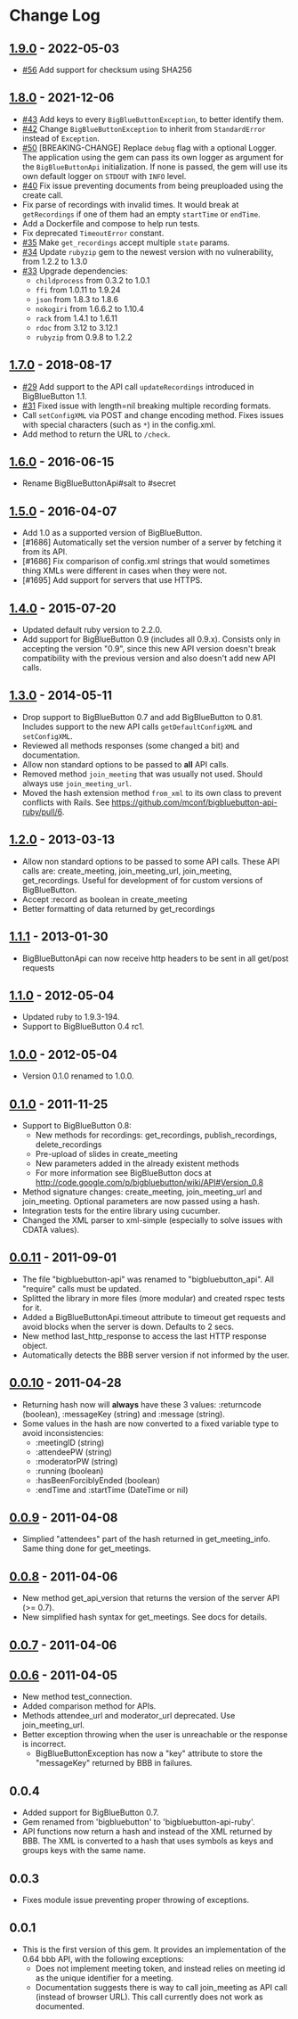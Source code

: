 # Change Log

## [1.9.0] - 2022-05-03
* [#56] Add support for checksum using SHA256

[#56]: https://github.com/mconf/bigbluebutton-api-ruby/pull/56
[1.9.0]: https://github.com/mconf/bigbluebutton-api-ruby/compare/v1.8.0...v1.9.0

## [1.8.0] - 2021-12-06
* [#43] Add keys to every `BigBlueButtonException`, to better identify them.
* [#42] Change `BigBlueButtonException` to inherit from `StandardError` instead of `Exception`.
* [#50] [BREAKING-CHANGE] Replace `debug` flag with a optional Logger. The application using the
  gem can pass its own logger as argument for the `BigBlueButtonApi` initialization.
  If none is passed, the gem will use its own default logger on `STDOUT` with `INFO` level.
* [#40] Fix issue preventing documents from being preuploaded using the create call.
* Fix parse of recordings with invalid times. It would break at `getRecordings` if one
  of them had an empty `startTime` or `endTime`.
* Add a Dockerfile and compose to help run tests.
* Fix deprecated `TimeoutError` constant.
* [#35] Make `get_recordings` accept multiple `state` params.
* [#34] Update `rubyzip` gem to the newest version with no vulnerability, from 1.2.2 to 1.3.0
* [#33] Upgrade dependencies:
  - `childprocess` from 0.3.2 to 1.0.1
  - `ffi` from 1.0.11 to 1.9.24
  - `json` from 1.8.3 to 1.8.6
  - `nokogiri` from 1.6.6.2 to 1.10.4
  - `rack` from 1.4.1 to 1.6.11
  - `rdoc` from 3.12 to 3.12.1
  - `rubyzip` from 0.9.8 to 1.2.2

## [1.7.0] - 2018-08-17

* [#29] Add support to the API call `updateRecordings` introduced in BigBlueButton 1.1.
* [#31] Fixed issue with length=nil breaking multiple recording formats.
* Call `setConfigXML` via POST and change encoding method. Fixes issues with special
  characters (such as `*`) in the config.xml.
* Add method to return the URL to `/check`.

## [1.6.0] - 2016-06-15

* Rename BigBlueButtonApi#salt to #secret

## [1.5.0] - 2016-04-07

* Add 1.0 as a supported version of BigBlueButton.
* [#1686] Automatically set the version number of a server by fetching it from
its API.
* [#1686] Fix comparison of config.xml strings that would sometimes thing XMLs
were different in cases when they were not.
* [#1695] Add support for servers that use HTTPS.

## [1.4.0] - 2015-07-20

* Updated default ruby version to 2.2.0.
* Add support for BigBlueButton 0.9 (includes all 0.9.x). Consists only in
  accepting the version "0.9", since this new API version doesn't break
  compatibility with the previous version and also doesn't add new API
  calls.

## [1.3.0] - 2014-05-11

* Drop support to BigBlueButton 0.7 and add BigBlueButton to 0.81. Includes
  support to the new API calls `getDefaultConfigXML` and `setConfigXML`.
* Reviewed all methods responses (some changed a bit) and documentation.
* Allow non standard options to be passed to **all** API calls.
* Removed method `join_meeting` that was usually not used. Should always use
  `join_meeting_url`.
* Moved the hash extension method `from_xml` to its own class to prevent
  conflicts with Rails. See
  https://github.com/mconf/bigbluebutton-api-ruby/pull/6.

## [1.2.0] - 2013-03-13

*  Allow non standard options to be passed to some API calls. These API calls are: create_meeting, join_meeting_url, join_meeting, get_recordings.
  Useful for development of for custom versions of BigBlueButton.
* Accept :record as boolean in create_meeting
* Better formatting of data returned by get_recordings

## [1.1.1] - 2013-01-30

* BigBlueButtonApi can now receive http headers to be sent in all get/post
  requests

## [1.1.0] - 2012-05-04

* Updated ruby to 1.9.3-194.
* Support to BigBlueButton 0.4 rc1.

## [1.0.0] - 2012-05-04

* Version 0.1.0 renamed to 1.0.0.

## [0.1.0] - 2011-11-25

* Support to BigBlueButton 0.8:
  * New methods for recordings: get_recordings, publish_recordings,
    delete_recordings
  * Pre-upload of slides in create_meeting
  * New parameters added in the already existent methods
  * For more information see BigBlueButton docs at
    http://code.google.com/p/bigbluebutton/wiki/API#Version_0.8
* Method signature changes: create_meeting, join_meeting_url and
  join_meeting. Optional parameters are now passed using a hash.
* Integration tests for the entire library using cucumber.
* Changed the XML parser to xml-simple (especially to solve issues with
  CDATA values).

## [0.0.11] - 2011-09-01

* The file "bigbluebutton-api" was renamed to "bigbluebutton_api". All
  "require" calls must be updated.
* Splitted the library in more files (more modular) and created rspec tests
  for it.
* Added a BigBlueButtonApi.timeout attribute to timeout get requests and
  avoid blocks when the server is down. Defaults to 2 secs.
* New method last_http_response to access the last HTTP response object.
* Automatically detects the BBB server version if not informed by the user.

## [0.0.10] - 2011-04-28

* Returning hash now will **always** have these 3 values: :returncode
  (boolean), :messageKey (string) and :message (string).
* Some values in the hash are now converted to a fixed variable type to
  avoid inconsistencies:
  * :meetingID (string)
  * :attendeePW (string)
  * :moderatorPW (string)
  * :running (boolean)
  * :hasBeenForciblyEnded (boolean)
  * :endTime and :startTime (DateTime or nil)

## [0.0.9] - 2011-04-08

* Simplied "attendees" part of the hash returned in get_meeting_info. Same
  thing done for get_meetings.

## [0.0.8] - 2011-04-06

* New method get_api_version that returns the version of the server API (>= 0.7).
* New simplified hash syntax for get_meetings. See docs for details.

## [0.0.7] - 2011-04-06

## [0.0.6] - 2011-04-05

* New method test_connection.
* Added comparison method for APIs.
* Methods attendee_url and moderator_url deprecated. Use join_meeting_url.
* Better exception throwing when the user is unreachable or the response is incorrect.
  * BigBlueButtonException has now a "key" attribute to store the
    "messageKey" returned by BBB in failures.

## 0.0.4

* Added support for BigBlueButton 0.7.
* Gem renamed from 'bigbluebutton' to 'bigbluebutton-api-ruby'.
* API functions now return a hash and instead of the XML returned by BBB.
  The XML is converted to a hash that uses symbols as keys and groups keys
  with the same name.

## 0.0.3

* Fixes module issue preventing proper throwing of exceptions.

## 0.0.1

* This is the first version of this gem. It provides an implementation of
  the 0.64 bbb API, with the following exceptions:
  * Does not implement meeting token, and instead relies on meeting id as
    the unique identifier for a meeting.
  * Documentation suggests there is way to call join_meeting as API call
    (instead of browser URL). This call currently does not work as
    documented.

<!-- PRs -->
[#50]: https://github.com/mconf/bigbluebutton-api-ruby/pull/50
[#43]: https://github.com/mconf/bigbluebutton-api-ruby/pull/43
[#42]: https://github.com/mconf/bigbluebutton-api-ruby/pull/42
[#40]: https://github.com/mconf/bigbluebutton-api-ruby/pull/40
[#35]: https://github.com/mconf/bigbluebutton-api-ruby/pull/35
[#34]: https://github.com/mconf/bigbluebutton-api-ruby/pull/34
[#33]: https://github.com/mconf/bigbluebutton-api-ruby/pull/33
[#31]: https://github.com/mconf/bigbluebutton-api-ruby/pull/31
[#29]: https://github.com/mconf/bigbluebutton-api-ruby/pull/29

<!-- Versions -->
[1.8.0]: https://github.com/mconf/bigbluebutton-api-ruby/compare/v1.7.0...v1.8.0
[1.7.0]: https://github.com/mconf/bigbluebutton-api-ruby/compare/v1.6.0...v1.7.0
[1.6.0]: https://github.com/mconf/bigbluebutton-api-ruby/compare/v1.5.0...v1.6.0
[1.5.0]: https://github.com/mconf/bigbluebutton-api-ruby/compare/v1.4.0...v1.5.0
[1.4.0]: https://github.com/mconf/bigbluebutton-api-ruby/compare/v1.3.0...v1.4.0
[1.3.0]: https://github.com/mconf/bigbluebutton-api-ruby/compare/v1.2.0...v1.3.0
[1.2.0]: https://github.com/mconf/bigbluebutton-api-ruby/compare/v1.1.1...v1.2.0
[1.1.1]: https://github.com/mconf/bigbluebutton-api-ruby/compare/v1.1.0...v1.1.1
[1.1.0]: https://github.com/mconf/bigbluebutton-api-ruby/compare/v1.0.0...v1.1.0
[1.0.0]: https://github.com/mconf/bigbluebutton-api-ruby/compare/v0.1.0...v1.0.0
[0.1.0]: https://github.com/mconf/bigbluebutton-api-ruby/compare/v0.0.11...v0.1.0
[0.0.11]: https://github.com/mconf/bigbluebutton-api-ruby/compare/v0.0.10...v0.0.11
[0.0.10]: https://github.com/mconf/bigbluebutton-api-ruby/compare/v0.0.9...v0.0.10
[0.0.9]: https://github.com/mconf/bigbluebutton-api-ruby/compare/v0.0.8...v0.0.9
[0.0.8]: https://github.com/mconf/bigbluebutton-api-ruby/compare/v0.0.7...v0.0.8
[0.0.7]: https://github.com/mconf/bigbluebutton-api-ruby/compare/v0.0.6...v0.0.7
[0.0.6]: https://github.com/mconf/bigbluebutton-api-ruby/compare/b586c4726d32e9c30139357bcbe2067f868ff36c...v0.0.6
